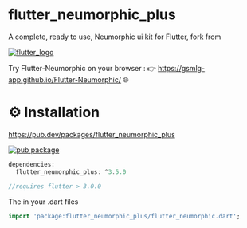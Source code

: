 # flutter_neumorphic_plus

A complete, ready to use, Neumorphic ui kit for Flutter, fork from 

[![flutter_logo](https://github.com/gsmlg-app/Flutter-Neumorphic/blob/master/medias/flutter_logo_small.gif)](https://github.com/gsmlg-app/Flutter-Neumorphic)

Try Flutter-Neumorphic on your browser : 👉 <https://gsmlg-app.github.io/Flutter-Neumorphic/> 🌐


# ⚙️ Installation

<https://pub.dev/packages/flutter_neumorphic_plus>

[![pub package](https://img.shields.io/pub/v/flutter_neumorphic_plus.svg)](
https://pub.dartlang.org/packages/flutter_neumorphic_plus)


```dart
dependencies:
  flutter_neumorphic_plus: ^3.5.0

//requires flutter > 3.0.0
```

The in your .dart files

```dart
import 'package:flutter_neumorphic_plus/flutter_neumorphic.dart';
```

